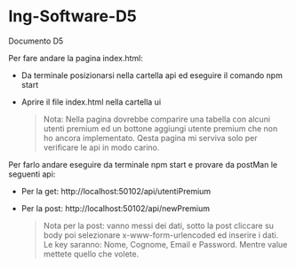 # Ing-Software-D5
Documento D5

Per fare andare la pagina index.html:
- Da terminale posizionarsi nella cartella api ed eseguire il comando npm start
- Aprire il file index.html nella cartella ui

    > Nota: Nella pagina dovrebbe comparire una tabella con alcuni utenti premium ed un bottone aggiungi utente premium che non ho ancora implementato.
      Qesta pagina mi serviva solo per verificare le api in modo carino.

Per farlo andare eseguire da terminale npm start e provare da postMan le seguenti api:
- Per la get: http://localhost:50102/api/utentiPremium
- Per la post: http://localhost:50102/api/newPremium

    > Nota per la post: vanno messi dei dati, sotto la post cliccare su body poi selezionare x-www-form-urlencoded ed inserire i dati.
      Le key saranno: Nome, Cognome, Email e Password. Mentre value mettete quello che volete.
 
